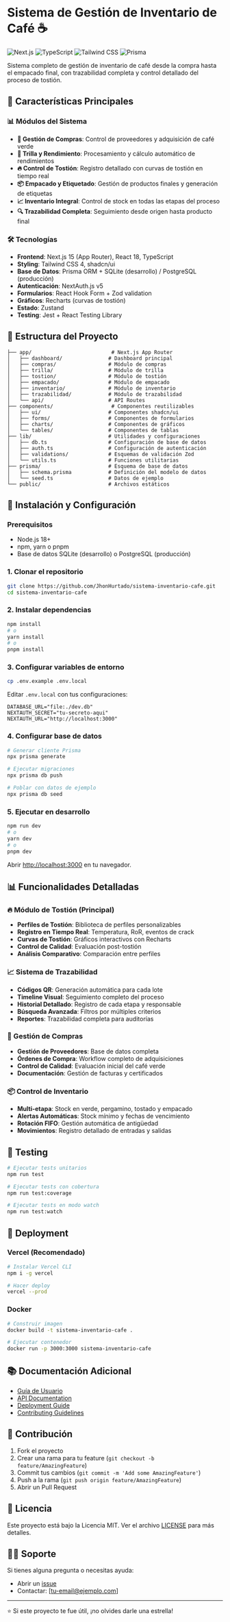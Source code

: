 # Sistema de Gestión de Inventario de Café ☕

![Next.js](https://img.shields.io/badge/Next.js-15-black?style=flat-square&logo=next.js)
![TypeScript](https://img.shields.io/badge/TypeScript-5.0-blue?style=flat-square&logo=typescript)
![Tailwind CSS](https://img.shields.io/badge/Tailwind-4.0-38B2AC?style=flat-square&logo=tailwind-css)
![Prisma](https://img.shields.io/badge/Prisma-ORM-2D3748?style=flat-square&logo=prisma)

Sistema completo de gestión de inventario de café desde la compra hasta el empacado final, con trazabilidad completa y control detallado del proceso de tostión.

## 🚀 Características Principales

### 📊 Módulos del Sistema
- **🛒 Gestión de Compras**: Control de proveedores y adquisición de café verde
- **🌾 Trilla y Rendimiento**: Procesamiento y cálculo automático de rendimientos
- **🔥 Control de Tostión**: Registro detallado con curvas de tostión en tiempo real
- **📦 Empacado y Etiquetado**: Gestión de productos finales y generación de etiquetas
- **📈 Inventario Integral**: Control de stock en todas las etapas del proceso
- **🔍 Trazabilidad Completa**: Seguimiento desde origen hasta producto final

### 🛠️ Tecnologías

- **Frontend**: Next.js 15 (App Router), React 18, TypeScript
- **Styling**: Tailwind CSS 4, shadcn/ui
- **Base de Datos**: Prisma ORM + SQLite (desarrollo) / PostgreSQL (producción)
- **Autenticación**: NextAuth.js v5
- **Formularios**: React Hook Form + Zod validation
- **Gráficos**: Recharts (curvas de tostión)
- **Estado**: Zustand
- **Testing**: Jest + React Testing Library

## 📁 Estructura del Proyecto

```
├── app/                          # Next.js App Router
│   ├── dashboard/               # Dashboard principal
│   ├── compras/                 # Módulo de compras
│   ├── trilla/                  # Módulo de trilla
│   ├── tostion/                 # Módulo de tostión
│   ├── empacado/                # Módulo de empacado
│   ├── inventario/              # Módulo de inventario
│   ├── trazabilidad/            # Módulo de trazabilidad
│   └── api/                     # API Routes
├── components/                   # Componentes reutilizables
│   ├── ui/                      # Componentes shadcn/ui
│   ├── forms/                   # Componentes de formularios
│   ├── charts/                  # Componentes de gráficos
│   └── tables/                  # Componentes de tablas
├── lib/                         # Utilidades y configuraciones
│   ├── db.ts                    # Configuración de base de datos
│   ├── auth.ts                  # Configuración de autenticación
│   ├── validations/             # Esquemas de validación Zod
│   └── utils.ts                 # Funciones utilitarias
├── prisma/                      # Esquema de base de datos
│   ├── schema.prisma            # Definición del modelo de datos
│   └── seed.ts                  # Datos de ejemplo
└── public/                      # Archivos estáticos
```

## 🚀 Instalación y Configuración

### Prerequisitos
- Node.js 18+ 
- npm, yarn o pnpm
- Base de datos SQLite (desarrollo) o PostgreSQL (producción)

### 1. Clonar el repositorio
```bash
git clone https://github.com/JhonHurtado/sistema-inventario-cafe.git
cd sistema-inventario-cafe
```

### 2. Instalar dependencias
```bash
npm install
# o
yarn install
# o
pnpm install
```

### 3. Configurar variables de entorno
```bash
cp .env.example .env.local
```

Editar `.env.local` con tus configuraciones:
```env
DATABASE_URL="file:./dev.db"
NEXTAUTH_SECRET="tu-secreto-aqui"
NEXTAUTH_URL="http://localhost:3000"
```

### 4. Configurar base de datos
```bash
# Generar cliente Prisma
npx prisma generate

# Ejecutar migraciones
npx prisma db push

# Poblar con datos de ejemplo
npx prisma db seed
```

### 5. Ejecutar en desarrollo
```bash
npm run dev
# o
yarn dev
# o
pnpm dev
```

Abrir [http://localhost:3000](http://localhost:3000) en tu navegador.

## 📊 Funcionalidades Detalladas

### 🔥 Módulo de Tostión (Principal)
- **Perfiles de Tostión**: Biblioteca de perfiles personalizables
- **Registro en Tiempo Real**: Temperatura, RoR, eventos de crack
- **Curvas de Tostión**: Gráficos interactivos con Recharts
- **Control de Calidad**: Evaluación post-tostión
- **Análisis Comparativo**: Comparación entre perfiles

### 📈 Sistema de Trazabilidad
- **Códigos QR**: Generación automática para cada lote
- **Timeline Visual**: Seguimiento completo del proceso
- **Historial Detallado**: Registro de cada etapa y responsable
- **Búsqueda Avanzada**: Filtros por múltiples criterios
- **Reportes**: Trazabilidad completa para auditorías

### 🛒 Gestión de Compras
- **Gestión de Proveedores**: Base de datos completa
- **Órdenes de Compra**: Workflow completo de adquisiciones
- **Control de Calidad**: Evaluación inicial del café verde
- **Documentación**: Gestión de facturas y certificados

### 📦 Control de Inventario
- **Multi-etapa**: Stock en verde, pergamino, tostado y empacado
- **Alertas Automáticas**: Stock mínimo y fechas de vencimiento
- **Rotación FIFO**: Gestión automática de antigüedad
- **Movimientos**: Registro detallado de entradas y salidas

## 🧪 Testing

```bash
# Ejecutar tests unitarios
npm run test

# Ejecutar tests con cobertura
npm run test:coverage

# Ejecutar tests en modo watch
npm run test:watch
```

## 🚀 Deployment

### Vercel (Recomendado)
```bash
# Instalar Vercel CLI
npm i -g vercel

# Hacer deploy
vercel --prod
```

### Docker
```bash
# Construir imagen
docker build -t sistema-inventario-cafe .

# Ejecutar contenedor
docker run -p 3000:3000 sistema-inventario-cafe
```

## 📚 Documentación Adicional

- [Guía de Usuario](./docs/user-guide.md)
- [API Documentation](./docs/api.md)
- [Deployment Guide](./docs/deployment.md)
- [Contributing Guidelines](./CONTRIBUTING.md)

## 🤝 Contribución

1. Fork el proyecto
2. Crear una rama para tu feature (`git checkout -b feature/AmazingFeature`)
3. Commit tus cambios (`git commit -m 'Add some AmazingFeature'`)
4. Push a la rama (`git push origin feature/AmazingFeature`)
5. Abrir un Pull Request

## 📄 Licencia

Este proyecto está bajo la Licencia MIT. Ver el archivo [LICENSE](LICENSE) para más detalles.

## 🙋‍♂️ Soporte

Si tienes alguna pregunta o necesitas ayuda:

- Abrir un [issue](https://github.com/JhonHurtado/sistema-inventario-cafe/issues)
- Contactar: [tu-email@ejemplo.com]

---

⭐ Si este proyecto te fue útil, ¡no olvides darle una estrella!
